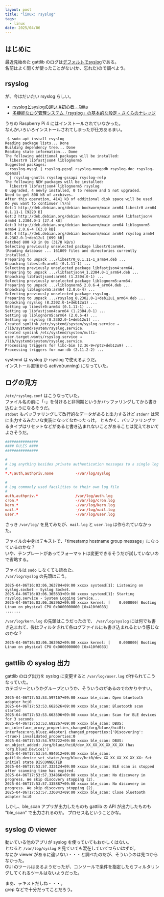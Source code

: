 ```yaml
---
layout: post
title: "linux: rsyslog"
tags:
  - linux
date: 2025/04/06
---
```


## はじめに

最近見始めた gattlib のログは[デフォルトでsyslog](https://github.com/labapart/gattlib/blob/0.7.2/CMakeLists.txt#L84)である。  
名前はよく聞くが使ったことがない(か、忘れた)ので調べよう。

## rsyslog

が、今はだいたい rsyslog らしい。

* [rsyslogとsyslogの違い #初心者 - Qiita](https://qiita.com/miyuki_samitani/items/e8866ab93fb9e729684b)
* [多機能なログ管理システム「rsyslog」の基本的な設定 - さくらのナレッジ](https://knowledge.sakura.ad.jp/8969/)

うちの Raspberry Pi 4 にはインストールされていなかった。  
なんかいろいろインストールされてしまったが仕方あるまい。

```console
 $ sudo apt install rsyslog
Reading package lists... Done
Building dependency tree... Done
Reading state information... Done
The following additional packages will be installed:
  libestr0 libfastjson4 liblognorm5
Suggested packages:
  rsyslog-mysql | rsyslog-pgsql rsyslog-mongodb rsyslog-doc rsyslog-openssl
  | rsyslog-gnutls rsyslog-gssapi rsyslog-relp
The following NEW packages will be installed:
  libestr0 libfastjson4 liblognorm5 rsyslog
0 upgraded, 4 newly installed, 0 to remove and 5 not upgraded.
Need to get 800 kB of archives.
After this operation, 4141 kB of additional disk space will be used.
Do you want to continue? [Y/n]
Get:1 http://deb.debian.org/debian bookworm/main arm64 libestr0 arm64 0.1.11-1 [9220 B]
Get:2 http://deb.debian.org/debian bookworm/main arm64 libfastjson4 arm64 1.2304.0-1 [27.4 kB]
Get:3 http://deb.debian.org/debian bookworm/main arm64 liblognorm5 arm64 2.0.6-4 [63.8 kB]
Get:4 http://deb.debian.org/debian bookworm/main arm64 rsyslog arm64 8.2302.0-1+deb12u1 [699 kB]
Fetched 800 kB in 0s (3178 kB/s)
Selecting previously unselected package libestr0:arm64.
(Reading database ... 161009 files and directories currently installed.)
Preparing to unpack .../libestr0_0.1.11-1_arm64.deb ...
Unpacking libestr0:arm64 (0.1.11-1) ...
Selecting previously unselected package libfastjson4:arm64.
Preparing to unpack .../libfastjson4_1.2304.0-1_arm64.deb ...
Unpacking libfastjson4:arm64 (1.2304.0-1) ...
Selecting previously unselected package liblognorm5:arm64.
Preparing to unpack .../liblognorm5_2.0.6-4_arm64.deb ...
Unpacking liblognorm5:arm64 (2.0.6-4) ...
Selecting previously unselected package rsyslog.
Preparing to unpack .../rsyslog_8.2302.0-1+deb12u1_arm64.deb ...
Unpacking rsyslog (8.2302.0-1+deb12u1) ...
Setting up libestr0:arm64 (0.1.11-1) ...
Setting up libfastjson4:arm64 (1.2304.0-1) ...
Setting up liblognorm5:arm64 (2.0.6-4) ...
Setting up rsyslog (8.2302.0-1+deb12u1) ...
Created symlink /etc/systemd/system/syslog.service → /lib/systemd/system/rsyslog.service.
Created symlink /etc/systemd/system/multi-user.target.wants/rsyslog.service → /lib/systemd/system/rsyslog.service.
Processing triggers for libc-bin (2.36-9+rpt2+deb12u9) ...
Processing triggers for man-db (2.11.2-2) ...
```

systemd は syslog か rsyslog で使えるようだ。  
インストール直後から active(running) になっていた。

## ログの見方

`/etc/rsyslog.conf` はこうなっていた。  
ファイル名の前に「-」を付けると非同期というかバッファリングしてから書き込むようになるそうだ。  
`stdout` もバッファリングして改行的なデータがあると出力するけど `stderr` は常に出力するみたいな実装になってなかったっけ。
ともかく、バッファリングするタイプはリセットなどがあると書き込まれないことがあることは覚えておいてよさそうだ。

```conf
###############
#### RULES ####
###############

#
# Log anything besides private authentication messages to a single log file
#
*.*;auth,authpriv.none          -/var/log/syslog

#
# Log commonly used facilities to their own log file
#
auth,authpriv.*                 /var/log/auth.log
cron.*                          -/var/log/cron.log
kern.*                          -/var/log/kern.log
mail.*                          -/var/log/mail.log
user.*                          -/var/log/user.log
```

さっき `/var/log/` を見てみたが、`mail.log` と `user.log` は作られていなかった。

ファイルの中身はテキストで、「timestamp hostname group message」になっているのかな？  
いや、テンプレートがあってフォーマットは変更できるそうだが試していないので省略する。

ファイルは `sudo` しなくても読めた。  
`/var/log/syslog` の先頭はこう。

```syslog
2025-04-06T16:03:06.363784+09:00 xxxxx systemd[1]: Listening on syslog.socket - Syslog Socket.
2025-04-06T16:03:06.365633+09:00 xxxxx systemd[1]: Starting rsyslog.service - System Logging Service...
2025-04-06T16:03:06.363962+09:00 xxxxx kernel: [    0.000000] Booting Linux on physical CPU 0x0000000000 [0x410fd083]
.......
```

`/var/log/kern.log` の先頭はこうだったので、
`/var/log/syslog` には何でも書き込まれて、後はフィルタされて各ログファイルにも書き込まれるという感じなのかな？

```syslog
2025-04-06T16:03:06.363962+09:00 xxxxx kernel: [    0.000000] Booting Linux on physical CPU 0x0000000000 [0x410fd083]
```

## gattlib の syslog 出力

gattlib のログ出力を syslog に変更すると `/var/log/user.log` が作られてこうなっていた。  
カテゴリーというかグループというか、そういうのがあるのでわかりやすい。

```text
2025-04-06T17:53:53.597167+09:00 xxxxx ble_scan: Open bluetooth adapter hci0
2025-04-06T17:53:53.662626+09:00 xxxxx ble_scan: Bluetooth scan started
2025-04-06T17:53:53.663596+09:00 xxxxx ble_scan: Scan for BLE devices for 3 seconds
2025-04-06T17:53:53.682267+09:00 xxxxx ble_scan: DBUS: on_interface_proxy_properties_changed(/org/bluez/hci0): interface:org.bluez.Adapter1 changed_properties:{'Discovering': <true>} invalidated_properties:0
2025-04-06T17:53:54.978722+09:00 xxxxx ble_scan: DBUS: on_object_added: /org/bluez/hci0/dev_XX_XX_XX_XX_XX_XX (has 'org.bluez.Device1')
2025-04-06T17:53:54.984012+09:00 xxxxx ble_scan: gattlib_device_set_state:/org/bluez/hci0/dev_XX_XX_XX_XX_XX_XX: Set initial state DISCONNECTED
2025-04-06T17:53:57.333124+09:00 xxxxx ble_scan: BLE scan is stopped after scanning time has expired.
2025-04-06T17:53:57.334866+09:00 xxxxx ble_scan: No discovery in progress. We skip discovery stopping (2).
2025-04-06T17:53:57.335887+09:00 xxxxx ble_scan: No discovery in progress. We skip discovery stopping (2).
2025-04-06T17:53:57.336043+09:00 xxxxx ble_scan: Close bluetooth adapter hci0
```

しかし、ble_scan アプリが出力したものも gattlib の API が出力したものも "ble_scan" で出力されるのか。
プロセス名ということかな。

## syslog の viewer

動いている他のアプリが syslog を使っていてもおかしくはない。  
となると `/var/log/syslog` を見ていても混在していてつらいはずだ。  
なにか viewer があるに違いない・・・と調べたのだが、そういうのは見つからなかった。  
GUI のツールはあるようだったが、コンソールで条件を指定したらフィルタリングしてくれるツールはないようだった。

まあ、テキストだしね・・・。  
grep などで十分だってことだろう。
